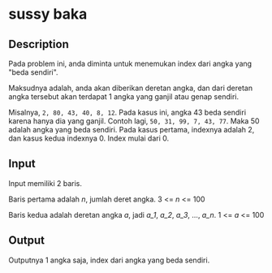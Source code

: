 # sussy baka

## Description

Pada problem ini, anda diminta untuk menemukan index dari angka yang "beda sendiri".

Maksudnya adalah, anda akan diberikan deretan angka, dan dari deretan angka tersebut akan terdapat 1 angka yang ganjil atau genap sendiri.

Misalnya, `2, 80, 43, 40, 8, 12`. Pada kasus ini, angka 43 beda sendiri karena hanya dia yang ganjil. Contoh lagi, `50, 31, 99, 7, 43, 77`. Maka 50 adalah angka yang beda sendiri. Pada kasus pertama, indexnya adalah 2, dan kasus kedua indexnya 0. Index mulai dari 0.

## Input

Input memiliki 2 baris.

Baris pertama adalah *n*, jumlah deret angka. 3 <= *n* <= 100

Baris kedua adalah deretan angka *a*, jadi *a_1*, *a_2*, *a_3*, ..., *a_n*.  1 <= *a* <= 100

## Output

Outputnya 1 angka saja, index dari angka yang beda sendiri.
